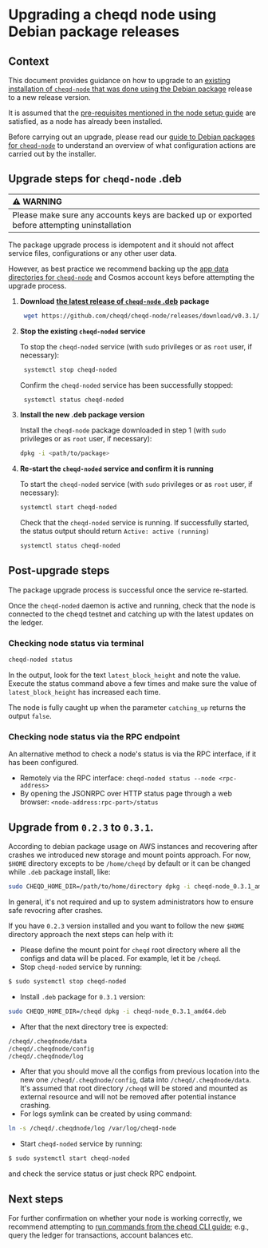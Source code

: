 # Upgrading a cheqd node using Debian package releases

## Context

This document provides guidance on how to upgrade to an [existing installation of `cheqd-node` that was done using the Debian package](deb-package-install.md) release to a new release version.

It is assumed that the [pre-requisites mentioned in the node setup guide](../readme.md) are satisfied, as a node has already been installed.

Before carrying out an upgrade, please read our [guide to Debian packages for `cheqd-node`](readme.md) to understand an overview of what configuration actions are carried out by the installer.

## Upgrade steps for `cheqd-node` .deb

| :warning: WARNING |
| :--- |
| Please make sure any accounts keys are backed up or exported before attempting uninstallation |

The package upgrade process is idempotent and it should not affect service files, configurations or any other user data.

However, as best practice we recommend backing up the [app data directories for `cheqd-node`](readme.md) and Cosmos account keys before attempting the upgrade process.

1. **Download** [**the latest release of `cheqd-node` .deb**](https://github.com/cheqd/cheqd-node/releases/latest) **package**

   ```bash
    wget https://github.com/cheqd/cheqd-node/releases/download/v0.3.1/cheqd-node_0.3.1_amd64.deb
   ```

2. **Stop the existing `cheqd-noded` service**

   To stop the `cheqd-noded` service \(with `sudo` privileges or as `root` user, if necessary\):

   ```bash
    systemctl stop cheqd-noded
   ```

   Confirm the `cheqd-noded` service has been successfully stopped:

   ```bash
    systemctl status cheqd-noded
   ```

3. **Install the new .deb package version**

   Install the `cheqd-node` package downloaded in step 1 \(with `sudo` privileges or as `root` user, if necessary\):

   ```bash
   dpkg -i <path/to/package>
   ```

4. **Re-start the `cheqd-noded` service and confirm it is running**

   To start the `cheqd-noded` service \(with `sudo` privileges or as `root` user, if necessary\):

   ```bash
   systemctl start cheqd-noded
   ```

   Check that the `cheqd-noded` service is running. If successfully started, the status output should return `Active: active (running)`

   ```bash
   systemctl status cheqd-noded
   ```

## Post-upgrade steps

The package upgrade process is successful once the service re-started.

Once the `cheqd-noded` daemon is active and running, check that the node is connected to the cheqd testnet and catching up with the latest updates on the ledger.

### Checking node status via terminal

```bash
cheqd-noded status
```

In the output, look for the text `latest_block_height` and note the value. Execute the status command above a few times and make sure the value of `latest_block_height` has increased each time.

The node is fully caught up when the parameter `catching_up` returns the output `false`.

### Checking node status via the RPC endpoint

An alternative method to check a node's status is via the RPC interface, if it has been configured.

* Remotely via the RPC interface: `cheqd-noded status --node <rpc-address>`
* By opening the JSONRPC over HTTP status page through a web browser: `<node-address:rpc-port>/status`

## Upgrade from `0.2.3` to `0.3.1`.
According to debian package usage on AWS instances and recovering after crashes we introduced new storage and mount points approach.
For now, `$HOME` directory excepts to be `/home/cheqd` by default or it can be changed while `.deb` package install, like:
```bash
sudo CHEQD_HOME_DIR=/path/to/home/directory dpkg -i cheqd-node_0.3.1_amd64.deb
```
In general, it's not required and up to system administrators how to ensure safe revocring after crashes.

If you have `0.2.3` version installed and you want to follow the new `$HOME` directory approach the next steps can help with it:
* Please define the mount point for `cheqd` root directory where all the configs and data will be placed. For example, let it be `/cheqd`.
* Stop `cheqd-noded` service by running:
```bash
$ sudo systemctl stop cheqd-noded
```
* Install `.deb` package for `0.3.1` version:
```bash
sudo CHEQD_HOME_DIR=/cheqd dpkg -i cheqd-node_0.3.1_amd64.deb
```
* After that the next directory tree is expected:
```bash
/cheqd/.cheqdnode/data
/cheqd/.cheqdnode/config
/cheqd/.cheqdnode/log
```
* After that you should move all the configs from previous location into the new one `/cheqd/.cheqdnode/config`, data into `/cheqd/.cheqdnode/data`. It's assumed that root directory `/cheqd` will be stored and mounted as external resource and will not be removed after potential instance crashing.
* For logs symlink can be created by using command:
```bash
ln -s /cheqd/.cheqdnode/log /var/log/cheqd-node
```
* Start `cheqd-noded` service by running:
```bash
$ sudo systemctl start cheqd-noded
```
and check the service status or just check RPC endpoint.

## Next steps

For further confirmation on whether your node is working correctly, we recommend attempting to [run commands from the cheqd CLI guide](../../cheqd-cli/readme.md); e.g., query the ledger for transactions, account balances etc.
